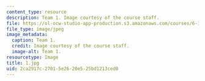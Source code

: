 ```yaml
---
content_type: resource
description: Team 1. Image courtesy of the course staff.
file: https://ol-ocw-studio-app-production.s3.amazonaws.com/courses/6-186-mobile-autonomous-systems-laboratory-january-iap-2005/2ca2917c27015e2620e525bd1213ced0_1.jpg
file_type: image/jpeg
image_metadata:
  caption: Team 1.
  credit: Image courtesy of the course staff.
  image-alt: Team 1.
resourcetype: Image
title: 1.jpg
uid: 2ca2917c-2701-5e26-20e5-25bd1213ced0
---
```

